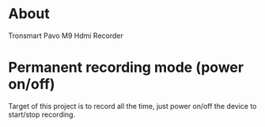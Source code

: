 # About


Tronsmart Pavo M9 Hdmi Recorder

# Permanent recording mode (power on/off)


Target of this project is to record all the time, just power on/off the device to start/stop recording.